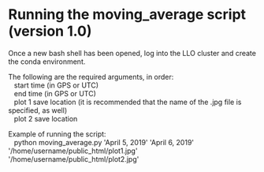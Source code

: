 # Running the moving_average script (version 1.0)

Once a new bash shell has been opened, log into the LLO cluster and create the conda environment.<br />

The following are the required arguments, in order:<br />
&nbsp;&nbsp;&nbsp;start time (in GPS or UTC)<br />
&nbsp;&nbsp;&nbsp;end time (in GPS or UTC)<br />
&nbsp;&nbsp;&nbsp;plot 1 save location (it is recommended that the name of the .jpg file is specified, as well)<br />
&nbsp;&nbsp;&nbsp;plot 2 save location<br />
    
Example of running the script:<br />
&nbsp;&nbsp;&nbsp;python moving_average.py 'April 5, 2019' 'April 6, 2019' '/home/username/public_html/plot1.jpg' '/home/username/public_html/plot2.jpg'<br />
